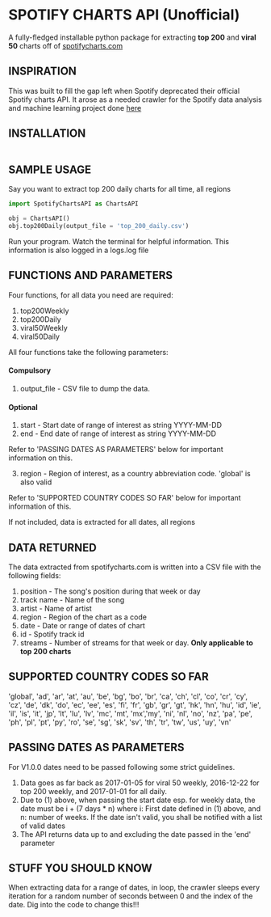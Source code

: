 # SPOTIFY CHARTS API (Unofficial)
A fully-fledged installable python package for extracting **top 200** and **viral 50** charts off of [spotifycharts.com](http://spotifycharts.com)

## INSPIRATION
This was built to fill the gap left when Spotify deprecated their official Spotify charts API. It arose as a needed crawler for the Spotify data analysis and machine learning project done [here](bit.ly/incitefuldata)

## INSTALLATION
```bash
```


## SAMPLE USAGE
Say you want to extract top 200 daily charts for all time, all regions
```python
import SpotifyChartsAPI as ChartsAPI

obj = ChartsAPI()
obj.top200Daily(output_file = 'top_200_daily.csv')
```
Run your program. 
Watch the terminal for helpful information. This information is also logged in a logs.log file

## FUNCTIONS AND PARAMETERS
Four functions, for all data you need are required:
1. top200Weekly
2. top200Daily
3. viral50Weekly
4. viral50Daily

All four functions take the following parameters:
#### Compulsory
1. output_file - CSV file to dump the data. 

#### Optional
1. start - Start date of range of interest as string YYYY-MM-DD
2. end - End date of range of interest as string YYYY-MM-DD

Refer to 'PASSING DATES AS PARAMETERS' below for important information on this.

3. region - Region of interest, as a country abbreviation code. 'global' is also valid

Refer to 'SUPPORTED COUNTRY CODES SO FAR' below for important information of this.

If not included, data is extracted for all dates, all regions

## DATA RETURNED
The data extracted from spotifycharts.com is written into a CSV file with the following fields:
1. position - The song's position during that week or day
2. track name - Name of the song
3. artist - Name of artist
4. region - Region of the chart as a code
5. date - Date or range of dates of chart
6. id - Spotify track id
7. streams - Number of streams for that week or day. **Only applicable to top 200 charts**

## SUPPORTED COUNTRY CODES SO FAR
'global', 'ad', 'ar', 'at', 'au', 'be', 'bg', 'bo', 'br', 'ca', 'ch', 'cl', 'co', 'cr', 'cy', 'cz', 'de', 'dk', 'do', 'ec', 'ee', 'es', 'fi', 'fr', 'gb', 'gr', 'gt', 'hk', 'hn', 'hu', 'id', 'ie', 'il', 'is', 'it', 'jp', 'lt', 'lu', 'lv', 'mc', 'mt', 'mx','my', 'ni', 'nl', 'no', 'nz', 'pa', 'pe', 'ph', 'pl', 'pt', 'py', 'ro', 'se', 'sg', 'sk', 'sv', 'th', 'tr', 'tw', 'us', 'uy', 'vn'

## PASSING DATES AS PARAMETERS
For V1.0.0 dates need to be passed following some strict guidelines.
1. Data goes as far back as 2017-01-05 for viral 50 weekly, 2016-12-22 for top 200 weekly, and 2017-01-01 for all daily.
2. Due to (1) above, when passing the start date esp. for weekly data, the date must be i + (7 days * n) where i: First date defined in (1) above, and n: number of weeks.
If the date isn't valid, you shall be notified with a list of valid dates
3. The API returns data up to and excluding the date passed in the 'end' parameter

## STUFF YOU SHOULD KNOW
When extracting data for a range of dates, in loop, the crawler sleeps every iteration for a random number of seconds between 0 and the index of the date. Dig into the code to change this!!!

